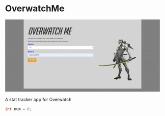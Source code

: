# OverwatchMe
![alt image](https://raw.githubusercontent.com/kenbinner/OverwatchMe/master/animation.gif)

A stat tracker app for Overwatch

```Java 
int num = 0;
```

